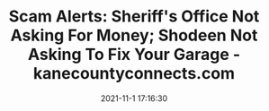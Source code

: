 ---
"title": "Scam Alerts: Sheriff's Office Not Asking For Money; Shodeen Not Asking To Fix Your Garage - kanecountyconnects.com"
"date": "2021-11-1 17:16:30"
"feed_name": "GOOGLENEWSCONSTRUCTION"
"feed_website": "https://news.google.com/search?q=construction%2Bincident&hl=en-US&gl=US&ceid=US:en"
"feed_rss": "https://news.google.com/rss/search?q=construction%2Bincident&hl=en-US&gl=US&ceid=US:en"
"link": "https://kanecountyconnects.com/2021/11/scam-alerts-sheriffs-office-not-asking-for-money-shodeen-not-asking-to-fix-your-garage/"
"source": "{'href': 'https://kanecountyconnects.com', 'title': 'kanecountyconnects.com'}"
"file": "_posts/2021-1-1-dd5ee57e61617a87bc29ed0b68448854c3213a17.md"
"accident": "0"
"drilling": "0"
"dead": "0"
"injured": "0"
"arrested": "0"
"place": "unknown place"
"where": "unknown site"
"causes": "unknown"
"place_uri": "unknown place"
---